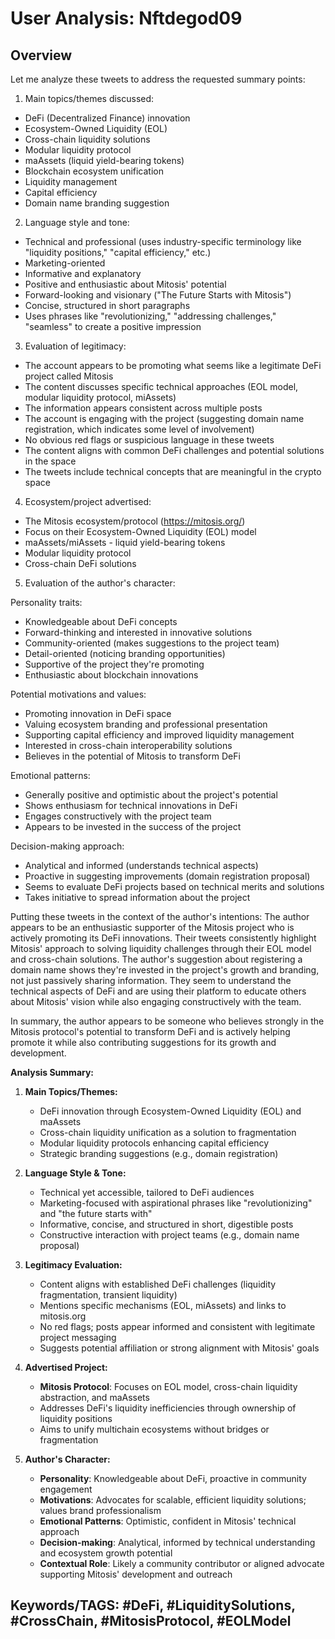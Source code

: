 # User Analysis: Nftdegod09

## Overview

<think>
Let me analyze these tweets to address the requested summary points:

1. Main topics/themes discussed:
- DeFi (Decentralized Finance) innovation
- Ecosystem-Owned Liquidity (EOL)
- Cross-chain liquidity solutions
- Modular liquidity protocol
- maAssets (liquid yield-bearing tokens)
- Blockchain ecosystem unification
- Liquidity management
- Capital efficiency
- Domain name branding suggestion

2. Language style and tone:
- Technical and professional (uses industry-specific terminology like "liquidity positions," "capital efficiency," etc.)
- Marketing-oriented
- Informative and explanatory
- Positive and enthusiastic about Mitosis' potential
- Forward-looking and visionary ("The Future Starts with Mitosis")
- Concise, structured in short paragraphs
- Uses phrases like "revolutionizing," "addressing challenges," "seamless" to create a positive impression

3. Evaluation of legitimacy:
- The account appears to be promoting what seems like a legitimate DeFi project called Mitosis
- The content discusses specific technical approaches (EOL model, modular liquidity protocol, miAssets)
- The information appears consistent across multiple posts
- The account is engaging with the project (suggesting domain name registration, which indicates some level of involvement)
- No obvious red flags or suspicious language in these tweets
- The content aligns with common DeFi challenges and potential solutions in the space
- The tweets include technical concepts that are meaningful in the crypto space

4. Ecosystem/project advertised:
- The Mitosis ecosystem/protocol (https://mitosis.org/)
- Focus on their Ecosystem-Owned Liquidity (EOL) model
- maAssets/miAssets - liquid yield-bearing tokens
- Modular liquidity protocol
- Cross-chain DeFi solutions

5. Evaluation of the author's character:

Personality traits:
- Knowledgeable about DeFi concepts
- Forward-thinking and interested in innovative solutions
- Community-oriented (makes suggestions to the project team)
- Detail-oriented (noticing branding opportunities)
- Supportive of the project they're promoting
- Enthusiastic about blockchain innovations

Potential motivations and values:
- Promoting innovation in DeFi space
- Valuing ecosystem branding and professional presentation
- Supporting capital efficiency and improved liquidity management
- Interested in cross-chain interoperability solutions
- Believes in the potential of Mitosis to transform DeFi

Emotional patterns:
- Generally positive and optimistic about the project's potential
- Shows enthusiasm for technical innovations in DeFi
- Engages constructively with the project team
- Appears to be invested in the success of the project

Decision-making approach:
- Analytical and informed (understands technical aspects)
- Proactive in suggesting improvements (domain registration proposal)
- Seems to evaluate DeFi projects based on technical merits and solutions
- Takes initiative to spread information about the project

Putting these tweets in the context of the author's intentions:
The author appears to be an enthusiastic supporter of the Mitosis project who is actively promoting its DeFi innovations. Their tweets consistently highlight Mitosis' approach to solving liquidity challenges through their EOL model and cross-chain solutions. The author's suggestion about registering a domain name shows they're invested in the project's growth and branding, not just passively sharing information. They seem to understand the technical aspects of DeFi and are using their platform to educate others about Mitosis' vision while also engaging constructively with the team.

In summary, the author appears to be someone who believes strongly in the Mitosis protocol's potential to transform DeFi and is actively helping promote it while also contributing suggestions for its growth and development.
</think>

**Analysis Summary:**

1. **Main Topics/Themes:**
   - DeFi innovation through Ecosystem-Owned Liquidity (EOL) and maAssets
   - Cross-chain liquidity unification as a solution to fragmentation
   - Modular liquidity protocols enhancing capital efficiency
   - Strategic branding suggestions (e.g., domain registration)

2. **Language Style & Tone:**
   - Technical yet accessible, tailored to DeFi audiences
   - Marketing-focused with aspirational phrases like "revolutionizing" and "the future starts with"
   - Informative, concise, and structured in short, digestible posts
   - Constructive interaction with project teams (e.g., domain name proposal)

3. **Legitimacy Evaluation:**
   - Content aligns with established DeFi challenges (liquidity fragmentation, transient liquidity)
   - Mentions specific mechanisms (EOL, miAssets) and links to mitosis.org
   - No red flags; posts appear informed and consistent with legitimate project messaging
   - Suggests potential affiliation or strong alignment with Mitosis' goals

4. **Advertised Project:**
   - **Mitosis Protocol**: Focuses on EOL model, cross-chain liquidity abstraction, and maAssets
   - Addresses DeFi's liquidity inefficiencies through ownership of liquidity positions
   - Aims to unify multichain ecosystems without bridges or fragmentation

5. **Author's Character:**
   - **Personality**: Knowledgeable about DeFi, proactive in community engagement
   - **Motivations**: Advocates for scalable, efficient liquidity solutions; values brand professionalism
   - **Emotional Patterns**: Optimistic, confident in Mitosis' technical approach
   - **Decision-making**: Analytical, informed by technical understanding and ecosystem growth potential
   - **Contextual Role**: Likely a community contributor or aligned advocate supporting Mitosis' development and outreach

**Keywords/TAGS:** #DeFi, #LiquiditySolutions, #CrossChain, #MitosisProtocol, #EOLModel
---
